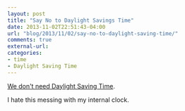 ```yaml
---
layout: post
title: "Say No to Daylight Savings Time"
date: 2013-11-02T22:51:43-04:00
url: "blog/2013/11/02/say-no-to-daylight-saving-time/"
comments: true
external-url: 
categories: 
- time
- Daylight Saving Time
---
```

[We don't need Daylight Saving Time](http://wedontneeddst.com/).

I hate this messing with my internal clock.
